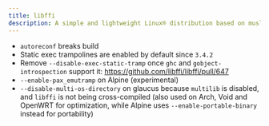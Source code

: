 ```yaml
---
title: libffi
description: A simple and lightweight Linux® distribution based on musl libc and toybox
---
```


- `autoreconf` breaks build
- Static exec trampolines are enabled by default since `3.4.2`
- Remove `--disable-exec-static-tramp` once `ghc` and `gobject-introspection` support it: https://github.com/libffi/libffi/pull/647
- `--enable-pax_emutramp` on Alpine (experimental)
- `--disable-multi-os-directory` on glaucus because `multilib` is disabled, and `libffi` is not being cross-compiled (also used on Arch, Void and OpenWRT for optimization, while Alpine uses `--enable-portable-binary` instead for portability)
